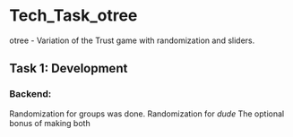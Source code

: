 # Tech_Task_otree
otree - Variation of the Trust game with randomization and sliders.

## Task 1: Development
### Backend:
Randomization for groups was done.
Randomization for $dude$
The optional bonus of making both 

